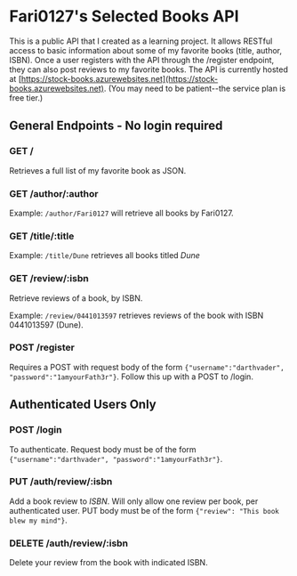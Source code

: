 # Fari0127's Selected Books API

This is a public API that I created as a learning project. It allows RESTful access to basic information about some of my favorite books (title, author, ISBN). Once a user registers with the API through the /register endpoint, they can also post reviews to my favorite books. The API is currently hosted at [https://stock-books.azurewebsites.net](https://stock-books.azurewebsites.net). (You may need to be patient--the service plan is free tier.)

## General Endpoints - No login required

### GET /

Retrieves a full list of my favorite book as JSON.

### GET /author/:author

Example: `/author/Fari0127` will retrieve all books by Fari0127.

### GET /title/:title

Example: `/title/Dune` retrieves all books titled _Dune_

### GET /review/:isbn

Retrieve reviews of a book, by ISBN.

Example: `/review/0441013597` retrieves reviews of the book with ISBN 0441013597 (Dune).

### POST /register

Requires a POST with request body of the form `{"username":"darthvader", "password":"1amyourFath3r"}`. Follow this up with a POST to /login.

## Authenticated Users Only

### POST /login

To authenticate. Request body must be of the form `{"username":"darthvader", "password":"1amyourFath3r"}`.

### PUT /auth/review/:isbn

Add a book review to _ISBN_. Will only allow one review per book, per authenticated user. PUT body must be of the form `{"review": "This book blew my mind"}`.

### DELETE /auth/review/:isbn

Delete your review from the book with indicated ISBN.
